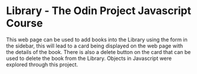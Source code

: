# Library - The Odin Project Javascript Course
This web page can be used to add books into the Library using the form in the sidebar, this will lead to a card being displayed on the web page with the details of the book. There is also a delete button on the card that can be used to delete the book from the Library. Objects in Javascript were explored through this project. 
